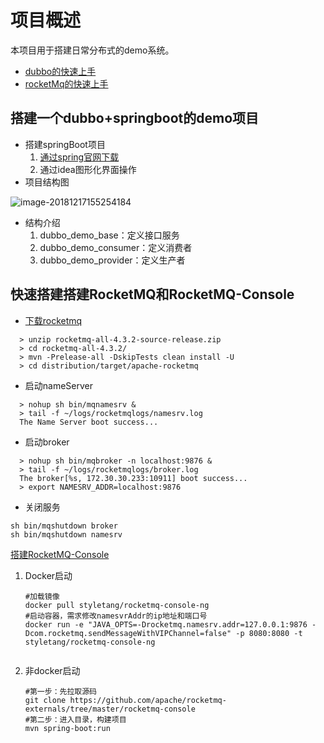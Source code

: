 # 项目概述

本项目用于搭建日常分布式的demo系统。

- [dubbo的快速上手](https://github.com/Codeprh/distributed_project_demo/tree/master/dubbo_demo_consumer)
- [rocketMq的快速上手](https://github.com/Codeprh/distributed_project_demo/tree/master/rocketmq_demo)

## 搭建一个dubbo+springboot的demo项目

- 搭建springBoot项目
  1. [通过spring官网下载](https://start.spring.io/)
  2. 通过idea图形化界面操作
- 项目结构图

![image-20181217155254184](https://ws4.sinaimg.cn/large/006tNbRwgy1fy9sn0oq8tj307r028t8p.jpg)

- 结构介绍
  1. dubbo_demo_base：定义接口服务
  2. dubbo_demo_consumer：定义消费者
  3. dubbo_demo_provider：定义生产者

## 快速搭建搭建RocketMQ和RocketMQ-Console

- [下载rocketmq](https://rocketmq.apache.org/)

```shell
  > unzip rocketmq-all-4.3.2-source-release.zip
  > cd rocketmq-all-4.3.2/
  > mvn -Prelease-all -DskipTests clean install -U
  > cd distribution/target/apache-rocketmq
```

- 启动nameServer

```shell
  > nohup sh bin/mqnamesrv &
  > tail -f ~/logs/rocketmqlogs/namesrv.log
  The Name Server boot success...
```

- 启动broker

```shell
  > nohup sh bin/mqbroker -n localhost:9876 &
  > tail -f ~/logs/rocketmqlogs/broker.log 
  The broker[%s, 172.30.30.233:10911] boot success...
  > export NAMESRV_ADDR=localhost:9876
```

- 关闭服务

```shell
sh bin/mqshutdown broker
sh bin/mqshutdown namesrv
```

[搭建RocketMQ-Console](https://github.com/apache/rocketmq-externals/blob/master/rocketmq-console/README.md)

1. Docker启动

   ```shell
   #加载镜像
   docker pull styletang/rocketmq-console-ng
   #启动容器，需求修改namesvrAddr的ip地址和端口号
   docker run -e "JAVA_OPTS=-Drocketmq.namesrv.addr=127.0.0.1:9876 -Dcom.rocketmq.sendMessageWithVIPChannel=false" -p 8080:8080 -t styletang/rocketmq-console-ng
   
   
   ```

2. 非docker启动

   ```shell
   #第一步：先拉取源码
   git clone https://github.com/apache/rocketmq-externals/tree/master/rocketmq-console
   #第二步：进入目录，构建项目
   mvn spring-boot:run
   
   
   ```
